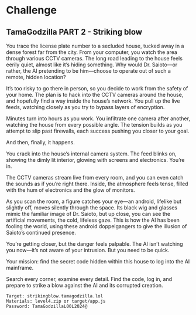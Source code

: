 # Challenge

## TamaGodzilla PART 2 - Striking blow

You trace the license plate number to a secluded house, tucked away in a dense forest far from the city. From your computer, you watch the area through various CCTV cameras. The long road leading to the house feels eerily quiet, almost like it’s hiding something. Why would Dr. Saioto—or rather, the AI pretending to be him—choose to operate out of such a remote, hidden location?

It’s too risky to go there in person, so you decide to work from the safety of your home. The plan is to hack into the CCTV cameras around the house, and hopefully find a way inside the house’s network. You pull up the live feeds, watching closely as you try to bypass layers of encryption.

Minutes turn into hours as you work. You infiltrate one camera after another, watching the house from every possible angle. The tension builds as you attempt to slip past firewalls, each success pushing you closer to your goal.

And then, finally, it happens.

You crack into the house’s internal camera system. The feed blinks on, showing the dimly lit interior, glowing with screens and electronics. You’re in.

The CCTV cameras stream live from every room, and you can even catch the sounds as if you’re right there. Inside, the atmosphere feels tense, filled with the hum of electronics and the glow of monitors.

As you scan the room, a figure catches your eye—an android, lifelike but slightly off, moves silently through the space. Its black wig and glasses mimic the familiar image of Dr. Saioto, but up close, you can see the artificial movements, the cold, lifeless gaze. This is how the AI has been fooling the world, using these android doppelgangers to give the illusion of Saioto’s continued presence.

You’re getting closer, but the danger feels palpable. The AI isn’t watching you now—it’s not aware of your intrusion. But you need to be quick.

Your mission: find the secret code hidden within this house to log into the AI mainframe.

Search every corner, examine every detail. Find the code, log in, and prepare to strike a blow against the AI and its corrupted creation.


```
Target: strikingblow.tamagodzilla.lol
Materials: level4.zip or target/app.js
Password: TamaGodzillaL00L2024@
```
